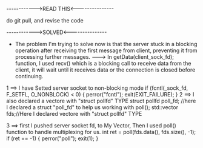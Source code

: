 ------------>READ THIS<---------------

do git pull, and revise the code

------------>SOLVED<---------------
- The problem I'm trying to solve now is that the server stuck in a blocking operation after receiving the first message from client, preventing it from processing further messages.
---> In getData(client_sock_fd); function, I used recv() which is a blocking call to receive data from the client, it will wait until it receives data or the connection is closed before continuing.

1 ==> I have Setted server socket to non-blocking mode
    if (fcntl(_sock_fd, F_SETFL, O_NONBLOCK) < 0)
    {
        perror("fcntl");
        exit(EXIT_FAILURE);
    }
2 ==> I also declared a vectore with "struct pollfd" TYPE
    struct pollfd poll_fd; //here I declared a struct "poll_fd" to help us working with poll();
    std::vector<struct pollfd> fds;//Here I declared vectore with  "struct pollfd" TYPE

3 ==> first I pushed server socket fd, to My Vector, Then I used poll() function to handle multiplexing for us.
int ret = poll(fds.data(), fds.size(), -1);
if (ret == -1)
{
  perror("poll");
  exit(1);
}
